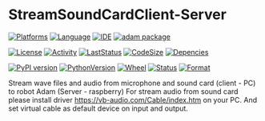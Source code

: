 # StreamSoundCardClient-Server
[![Platforms](https://img.shields.io/badge/Raspberry%20Pi-A22846?style=for-the-badge&logo=Raspberry%20Pi&logoColor=white)](https://img.shields.io/badge/Raspberry%20Pi-A22846?style=for-the-badge&logo=Raspberry%20Pi&logoColor=white) [![Language](https://img.shields.io/badge/Python-3776AB?style=for-the-badge&logo=python&logoColor=white)](https://img.shields.io/badge/Python-3776AB?style=for-the-badge&logo=python&logoColor=white) [![IDE](https://img.shields.io/badge/PyCharm-000000.svg?&style=for-the-badge&logo=PyCharm&logoColor=white)](https://img.shields.io/badge/PyCharm-000000.svg?&style=for-the-badge&logo=PyCharm&logoColor=white) [![adam package](https://img.shields.io/badge/adam_package-red?style=for-the-badge&logo=python&logoColor=white)](https://github.com/Adam-Software)

[![License](https://img.shields.io/github/license/Adam-Software/StreamSoundCardClient-Server)](https://img.shields.io/github/license/Adam-Software/StreamSoundCardClient-Server)
[![Activity](https://img.shields.io/github/commit-activity/m/Adam-Software/StreamSoundCardClient-Server)](https://img.shields.io/github/commit-activity/m/Adam-Software/StreamSoundCardClient-Server)
[![LastStatus](https://img.shields.io/github/last-commit/Adam-Software/StreamSoundCardClient-Server)](https://img.shields.io/github/last-commit/Adam-Software/StreamSoundCardClient-Server)
[![CodeSize](https://img.shields.io/github/languages/code-size/Adam-Software/StreamSoundCardClient-Server)](https://img.shields.io/github/languages/code-size/Adam-Software/StreamSoundCardClient-Server)
[![Depencies](https://img.shields.io/librariesio/github/Adam-Software/StreamSoundCardClient-Server)](https://img.shields.io/librariesio/github/Adam-Software/StreamSoundCardClient-Server)

[![PyPI version](https://badge.fury.io/py/StreamSoundCardClient-Server.svg)](https://badge.fury.io/py/StreamSoundCardClient-Server)
[![PythonVersion](https://img.shields.io/pypi/pyversions/StreamSoundCardClient-Server)](https://img.shields.io/pypi/pyversions/StreamSoundCardClient-Server)
[![Wheel](https://img.shields.io/pypi/wheel/StreamSoundCardClient-Server)](https://img.shields.io/pypi/wheel/StreamSoundCardClient-Server)
[![Status](https://img.shields.io/pypi/status/StreamSoundCardClient-Server)](https://img.shields.io/pypi/status/StreamSoundCardClient-Server)
[![Format](https://img.shields.io/pypi/format/StreamSoundCardClient-Server)](https://img.shields.io/pypi/format/StreamSoundCardClient-Server)

Stream wave files and audio from microphone and sound card (client - PC) to robot Adam (Server - raspberry)
For stream audio from sound card please install driver https://vb-audio.com/Cable/index.htm on your PC. And set virtual cable as default device on input and output. 
